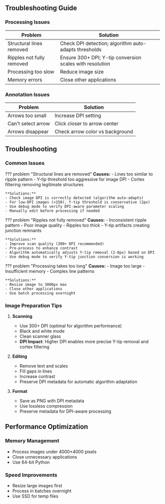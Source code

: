 ## Troubleshooting Guide

### Processing Issues

| Problem | Solution |
|---------|----------|
| Structural lines removed | Check DPI detection; algorithm auto-adapts thresholds |
| Ripples not fully removed | Ensure 300+ DPI; Y-tip conversion scales with resolution |
| Processing too slow | Reduce image size |
| Memory errors | Close other applications |

### Annotation Issues

| Problem | Solution |
|---------|----------|
| Arrows too small | Increase DPI setting |
| Can't select arrow | Click closer to arrow center |
| Arrows disappear | Check arrow color vs background |

## Troubleshooting

### Common Issues

??? problem "Structural lines are removed"
    **Causes:**
    - Lines too similar to ripple pattern
    - Y-tip threshold too aggressive for image DPI
    - Cortex filtering removing legitimate structures

    **Solutions:**
    - Check image DPI is correctly detected (algorithm auto-adapts)
    - For low-DPI images (<150), Y-tip threshold is conservative (2px)
    - Use debug mode to verify DPI-aware parameter scaling
    - Manually edit before processing if needed

??? problem "Ripples not fully removed"
    **Causes:**
    - Inconsistent ripple pattern
    - Poor image quality
    - Ripples too thick
    - Y-tip artifacts creating junction remnants

    **Solutions:**
    - Improve scan quality (300+ DPI recommended)
    - Pre-process to enhance contrast
    - Algorithm automatically adjusts Y-tip removal (2-8px) based on DPI
    - Use debug mode to verify Y-tip junction conversion is working

??? problem "Processing takes too long"
    **Causes:**
    - Image too large
    - Insufficient memory
    - Complex line patterns

    **Solutions:**
    - Resize image to 3000px max
    - Close other applications
    - Use batch processing overnight

### Image Preparation Tips

1. **Scanning**
   - Use 300+ DPI (optimal for algorithm performance)
   - Black and white mode
   - Clean scanner glass
   - **DPI Impact**: Higher DPI enables more precise Y-tip removal and cortex filtering

2. **Editing**
   - Remove text and scales
   - Fill gaps in lines
   - Increase contrast
   - Preserve DPI metadata for automatic algorithm adaptation

3. **Format**
   - Save as PNG with DPI metadata
   - Use lossless compression
   - Preserve metadata for DPI-aware processing


## Performance Optimization

### Memory Management
- Process images under 4000×4000 pixels
- Close unnecessary applications
- Use 64-bit Python

### Speed Improvements
- Resize large images first
- Process in batches overnight
- Use SSD for temp files
